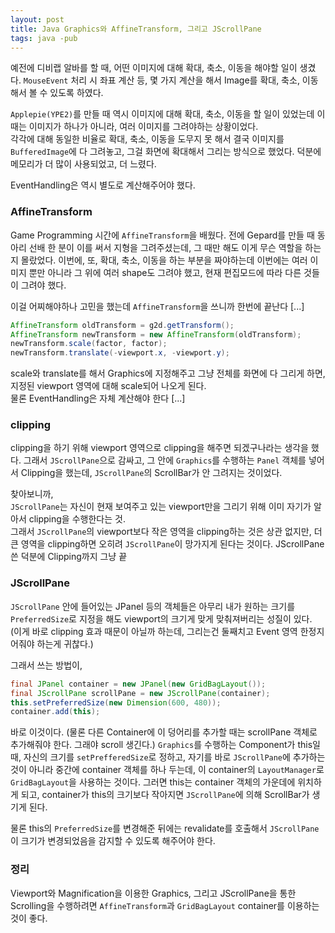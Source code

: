 ```yaml
---
layout: post
title: Java Graphics와 AffineTransform, 그리고 JScrollPane
tags: java -pub
---
```


예전에 디비랩 알바를 할 때, 어떤 이미지에 대해 확대, 축소, 이동을 해야할 일이 생겼다.
`MouseEvent` 처리 시 좌표 계산 등, 몇 가지 계산을 해서 Image를 확대, 축소, 이동해서 볼 수 있도록 하였다.

`Applepie(YPE2)`를 만들 때 역시 이미지에 대해 확대, 축소, 이동을 할 일이 있었는데 이 때는 이미지가 하나가 아니라, 여러 이미지를 그려야하는 상황이었다.  
각각에 대해 동일한 비율로 확대, 축소, 이동을 도무지 못 해서 결국 이미지를 `BufferedImage`에 다 그려놓고, 그걸 화면에 확대해서 그리는 방식으로 했었다.
덕분에 메모리가 더 많이 사용되었고, 더 느렸다.

EventHandling은 역시 별도로 계산해주어야 했다.

### AffineTransform ###

Game Programming 시간에 `AffineTransform`을 배웠다.
전에 Gepard를 만들 때 동아리 선배 한 분이 이를 써서 지형을 그려주셨는데, 그 때만 해도 이게 무슨 역할을 하는지 몰랐었다.
이번에, 또, 확대, 축소, 이동을 하는 부분을 짜야하는데 이번에는 여러 이미지 뿐만 아니라 그 위에 여러 shape도 그려야 했고, 현재 편집모드에 따라 다른 것들이 그려야 했다.

이걸 어찌해야하나 고민을 했는데 `AffineTransform`을 쓰니까 한번에 끝난다 [...]

```java
AffineTransform oldTransform = g2d.getTransform();
AffineTransform newTransform = new AffineTransform(oldTransform);
newTransform.scale(factor, factor);
newTransform.translate(-viewport.x, -viewport.y);
```

scale와 translate를 해서 Graphics에 지정해주고 그냥 전체를 화면에 다 그리게 하면, 지정된 viewport 영역에 대해 scale되어 나오게 된다.  
물론 EventHandling은 자체 계산해야 한다 [...]

### clipping ###

clipping을 하기 위해 viewport 영역으로 clipping을 해주면 되겠구나라는 생각을 했다.
그래서 `JScrollPane`으로 감싸고, 그 안에 `Graphics`를 수행하는 `Panel` 객체를 넣어서 Clipping을 했는데, `JScrollPane`의 ScrollBar가 안 그려지는 것이었다.

찾아보니까,  
`JScrollPane`는 자신이 현재 보여주고 있는 viewport만을 그리기 위해 이미 자기가 알아서 clipping을 수행한다는 것.  
그래서 `JScrollPane`의 viewport보다 작은 영역을 clipping하는 것은 상관 없지만, 더 큰 영역을 clipping하면 오히려 `JScrollPane`이 망가지게 된다는 것이다. JScrollPane 쓴 덕분에 Clipping까지 그냥 끝

### JScrollPane ###

`JScrollPane` 안에 들어있는 JPanel 등의 객체들은 아무리 내가 원하는 크기를 `PreferredSize`로 지정을 해도 viewport의 크기게 맞게 맞춰져버리는 성질이 있다. (이게 바로 clipping 효과 때문이 아닐까 하는데, 그리는건 둘째치고 Event 영역 한정지어줘야 하는게 귀찮다.)

그래서 쓰는 방법이,

```java
final JPanel container = new JPanel(new GridBagLayout());
final JScrollPane scrollPane = new JScrollPane(container);
this.setPreferredSize(new Dimension(600, 480));
container.add(this);
```

바로 이것이다. (물론 다른 Container에 이 덩어리를 추가할 때는 scrollPane 객체로 추가해줘야 한다. 그래야 scroll 생긴다.)
`Graphics`를 수행하는 Component가 this일 때, 자신의 크기를 `setPrefferedSize`로 정하고, 자기를 바로 `JScrollPane`에 추가하는 것이 아니라 중간에 container 객체를 하나 두는데, 이 container의 `LayoutManager`로 `GridBagLayout`을 사용하는 것이다.
그러면 this는 container 객체의 가운데에 위치하게 되고, container가 this의 크기보다 작아지면 `JScrollPane`에 의해 ScrollBar가 생기게 된다.

물론 this의 `PreferredSize`를 변경해준 뒤에는 revalidate를 호출해서 `JScrollPane`이 크기가 변경되었음을 감지할 수 있도록 해주어야 한다.

### 정리 ###

Viewport와 Magnification을 이용한 Graphics, 그리고 JScrollPane을 통한 Scrolling을 수행하려면 `AffineTransform`과 `GridBagLayout` container를 이용하는 것이 좋다.